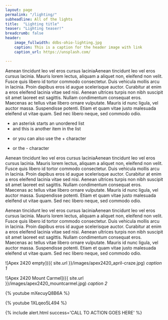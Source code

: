 ```yaml
---
layout: page
permalink: "/lighting/"
subheadline: All of the lights
title:  "Lighting title"
teaser: "Lighting teaser!"
breadcrumb: false
header:
    image_fullwidth: ddbs-ohio-lighting.jpg
    caption: This is a caption for the header image with link
    caption_url: https://unsplash.com/

---
```

Aenean tincidunt leo vel eros cursus laciniaAenean tincidunt leo vel eros cursus lacinia. Mauris lorem lectus, aliquam a aliquet non, eleifend non velit. Fusce quis libero id tortor commodo consectetur. Duis vehicula mollis arcu in lacinia. Proin dapibus eros id augue scelerisque auctor. Curabitur at enim a eros eleifend lacinia vitae sed nisi. Aenean ultrices turpis non nibh suscipit sit amet laoreet est sagittis. Nullam condimentum consequat eros. Maecenas ac tellus vitae libero ornare vulputate. Mauris id nunc ligula, vel auctor massa. Suspendisse potenti. Etiam et quam vitae justo malesuada eleifend ut vitae quam. Sed nec libero neque, sed commodo odio.

* an asterisk starts an unordered list
* and this is another item in the list
+ or you can also use the + character
- or the - character

Aenean tincidunt leo vel eros cursus laciniaAenean tincidunt leo vel eros cursus lacinia. Mauris lorem lectus, aliquam a aliquet non, eleifend non velit. Fusce quis libero id tortor commodo consectetur. Duis vehicula mollis arcu in lacinia. Proin dapibus eros id augue scelerisque auctor. Curabitur at enim a eros eleifend lacinia vitae sed nisi. Aenean ultrices turpis non nibh suscipit sit amet laoreet est sagittis. Nullam condimentum consequat eros. Maecenas ac tellus vitae libero ornare vulputate. Mauris id nunc ligula, vel auctor massa. Suspendisse potenti. Etiam et quam vitae justo malesuada eleifend ut vitae quam. Sed nec libero neque, sed commodo odio.

Aenean tincidunt leo vel eros cursus laciniaAenean tincidunt leo vel eros cursus lacinia. Mauris lorem lectus, aliquam a aliquet non, eleifend non velit. Fusce quis libero id tortor commodo consectetur. Duis vehicula mollis arcu in lacinia. Proin dapibus eros id augue scelerisque auctor. Curabitur at enim a eros eleifend lacinia vitae sed nisi. Aenean ultrices turpis non nibh suscipit sit amet laoreet est sagittis. Nullam condimentum consequat eros. Maecenas ac tellus vitae libero ornare vulputate. Mauris id nunc ligula, vel auctor massa. Suspendisse potenti. Etiam et quam vitae justo malesuada eleifend ut vitae quam. Sed nec libero neque, sed commodo odio.

![Apex 2420 empty]({{ site.url }}/images/apex2420_april-craze.jpg)
*caption 1*

![Apex 2420 Mount Carmel]({{ site.url }}/images/apex2420_mountcarmel.jpg)
*caption 2*

{% youtube mXecuyQ8B6A %}

{% youtube 1XLqeo5L494 %}

{% include alert.html success='CALL TO ACTION GOES HERE' %}